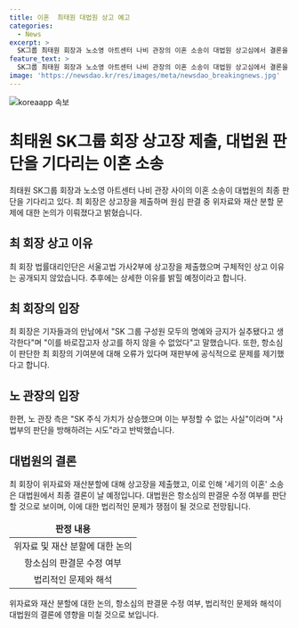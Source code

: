 ```yaml
---
title: 이혼  최태원 대법원 상고 예고
categories:
  - News
excerpt: >
  SK그룹 최태원 회장과 노소영 아트센터 나비 관장의 이혼 소송이 대법원 상고심에서 결론을 얻을 예정이다. 최 회장 측은 위자료 및 재산 분할 문제에 대해 상고장을 제출했으며, 이에 대한 최종 판단이 예정되어 있으며 이에 대한 관심이 쏠리고 있다. 이번 상고심에서는 법률적 문제에 대한 판단이 중점적으로 살필 전망이며, 이에 대한 판단이 사회적으로 주목받을 것으로 보인다.
feature_text: >
  SK그룹 최태원 회장과 노소영 아트센터 나비 관장의 이혼 소송이 대법원 상고심에서 결론을 얻을 예정이다. 최 회장 측은 위자료 및 재산 분할 문제에 대해 상고장을 제출했으며, 이에 대한 최종 판단이 예정되어 있으며 이에 대한 관심이 쏠리고 있다. 이번 상고심에서는 법률적 문제에 대한 판단이 중점적으로 살필 전망이며, 이에 대한 판단이 사회적으로 주목받을 것으로 보인다.
image: 'https://newsdao.kr/res/images/meta/newsdao_breakingnews.jpg'
---
```


<p><img src="https://newsdao.kr/res/images/meta/newsdao_breakingnews.jpg" alt="koreaapp 속보" /></p>

<h1>최태원 SK그룹 회장 상고장 제출, 대법원 판단을 기다리는 이혼 소송</h1>

<p data-ke-size="size16">최태원 SK그룹 회장과 노소영 아트센터 나비 관장 사이의 이혼 소송이 대법원의 최종 판단을 기다리고 있다. 최 회장은 상고장을 제출하며 원심 판결 중 위자료와 재산 분할 문제에 대한 논의가 이뤄졌다고 밝혔습니다.</p>

<h2 data-ke-size="size26">최 회장 상고 이유</h2>

<p data-ke-size="size16">최 회장 법률대리인단은 서울고법 가사2부에 상고장을 제출했으며 구체적인 상고 이유는 공개되지 않았습니다. 추후에는 상세한 이유를 밝힐 예정이라고 합니다.</p>

<h2 data-ke-size="size26">최 회장의 입장</h2>

<p data-ke-size="size16">최 회장은 기자들과의 만남에서 "SK 그룹 구성원 모두의 명예와 긍지가 실추됐다고 생각한다"며 "이를 바로잡고자 상고를 하지 않을 수 없었다"고 말했습니다. 또한, 항소심이 판단한 최 회장의 기여분에 대해 오류가 있다며 재판부에 공식적으로 문제를 제기했다고 합니다.</p>

<h2 data-ke-size="size26">노 관장의 입장</h2>

<p data-ke-size="size16">한편, 노 관장 측은 "SK 주식 가치가 상승했으며 이는 부정할 수 없는 사실"이라며 "사법부의 판단을 방해하려는 시도"라고 반박했습니다.</p>

<h2 data-ke-size="size26">대법원의 결론</h2>

<p data-ke-size="size16">최 회장이 위자료와 재산분할에 대해 상고장을 제출했고, 이로 인해 '세기의 이혼' 소송은 대법원에서 최종 결론이 날 예정입니다. 대법원은 항소심의 판결문 수정 여부를 판단할 것으로 보이며, 이에 대한 법리적인 문제가 쟁점이 될 것으로 전망됩니다.</p>

<table>
<thead>
<tr>
<td style="text-align: center; height: 17px;"><b>판정 내용</b></td>
</tr>
</thead>
<tbody>
<tr>
<td style="text-align: center; height: 17px;">위자료 및 재산 분할에 대한 논의</td>
</tr>
<tr>
<td style="text-align: center; height: 17px;">항소심의 판결문 수정 여부</td>
</tr>
<tr>
<td style="text-align: center; height: 17px;">법리적인 문제와 해석</td>
</tr>
</tbody>
</table>

<p data-ke-size="size16">위자료와 재산 분할에 대한 논의, 항소심의 판결문 수정 여부, 법리적인 문제와 해석이 대법원의 결론에 영향을 미칠 것으로 보입니다.</p>

